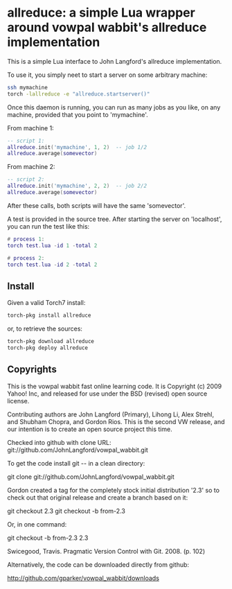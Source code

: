 # allreduce: a simple Lua wrapper around vowpal wabbit's allreduce implementation

This is a simple Lua interface to John Langford's allreduce
implementation.

To use it, you simply neet to start a server on some arbitrary
machine:

``` sh
ssh mymachine
torch -lallreduce -e "allreduce.startserver()"
```

Once this daemon is running, you can run as many jobs as you
like, on any machine, provided that you point to 'mymachine'.

From machine 1:

``` lua
-- script 1:
allreduce.init('mymachine', 1, 2)  -- job 1/2
allreduce.average(somevector)
```

From machine 2:

``` lua
-- script 2:
allreduce.init('mymachine', 2, 2)  -- job 2/2
allreduce.average(somevector)
```

After these calls, both scripts will have the same 'somevector'.

A test is provided in the source tree. After starting the server on 'localhost',
you can run the test like this:

``` lua
# process 1:
torch test.lua -id 1 -total 2

# process 2:
torch test.lua -id 2 -total 2
```

## Install

Given a valid Torch7 install:

``` sh
torch-pkg install allreduce
```

or, to retrieve the sources:

``` sh
torch-pkg download allreduce
torch-pkg deploy allreduce
```

## Copyrights

This is the vowpal wabbit fast online learning code.  It is Copyright
(c) 2009 Yahoo! Inc, and released for use under the BSD (revised) open
source license.

Contributing authors are John Langford (Primary), Lihong Li, Alex
Strehl, and Shubham Chopra, and Gordon Rios.  This is the second VW
release, and our intention is to create an open source project this
time.

Checked into github with clone URL:
git://github.com/JohnLangford/vowpal_wabbit.git

To get the code install git -- in a clean directory:

git clone git://github.com/JohnLangford/vowpal_wabbit.git

Gordon created a tag for the completely stock initial distribution '2.3'
so to check out that original release and create a branch based on it:

git checkout 2.3
git checkout -b from-2.3

Or, in one command:

git checkout -b from-2.3 2.3

Swicegood, Travis. Pragmatic Version Control with Git. 2008. (p. 102)

Alternatively, the code can be downloaded directly from github:

http://github.com/gparker/vowpal_wabbit/downloads
